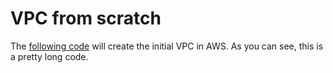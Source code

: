 # VPC from scratch
The [following code](main.tf) will create the initial VPC in AWS.  As you can see, this is a pretty long code.
